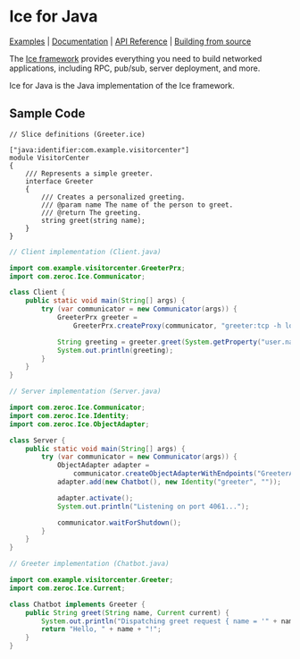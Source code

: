 # Ice for Java

[Examples] | [Documentation] | [API Reference] | [Building from source]

The [Ice framework] provides everything you need to build networked applications,
including RPC, pub/sub, server deployment, and more.

Ice for Java is the Java implementation of the Ice framework.

## Sample Code

```slice
// Slice definitions (Greeter.ice)

["java:identifier:com.example.visitorcenter"]
module VisitorCenter
{
    /// Represents a simple greeter.
    interface Greeter
    {
        /// Creates a personalized greeting.
        /// @param name The name of the person to greet.
        /// @return The greeting.
        string greet(string name);
    }
}
```

```java
// Client implementation (Client.java)

import com.example.visitorcenter.GreeterPrx;
import com.zeroc.Ice.Communicator;

class Client {
    public static void main(String[] args) {
        try (var communicator = new Communicator(args)) {
            GreeterPrx greeter =
                GreeterPrx.createProxy(communicator, "greeter:tcp -h localhost -p 4061");

            String greeting = greeter.greet(System.getProperty("user.name"));
            System.out.println(greeting);
        }
    }
}
```

```java
// Server implementation (Server.java)

import com.zeroc.Ice.Communicator;
import com.zeroc.Ice.Identity;
import com.zeroc.Ice.ObjectAdapter;

class Server {
    public static void main(String[] args) {
        try (var communicator = new Communicator(args)) {
            ObjectAdapter adapter =
                communicator.createObjectAdapterWithEndpoints("GreeterAdapter", "tcp -p 4061");
            adapter.add(new Chatbot(), new Identity("greeter", ""));

            adapter.activate();
            System.out.println("Listening on port 4061...");

            communicator.waitForShutdown();
        }
    }
}
```

```java
// Greeter implementation (Chatbot.java)

import com.example.visitorcenter.Greeter;
import com.zeroc.Ice.Current;

class Chatbot implements Greeter {
    public String greet(String name, Current current) {
        System.out.println("Dispatching greet request { name = '" + name + "' }");
        return "Hello, " + name + "!";
    }
}
```

[Examples]: https://github.com/zeroc-ice/ice-demos/tree/main/java
[Documentation]: https://docs.zeroc.com/ice/latest/java/
[API Reference]: https://code.zeroc.com/ice/main/api/java/index.html
[Building from source]: ./BUILDING.md
[Ice framework]: https://github.com/zeroc-ice/ice
